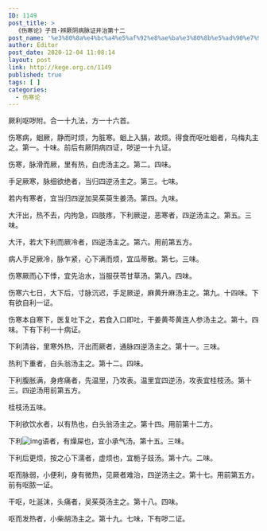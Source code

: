 ```yaml
---
ID: 1149
post_title: >
  《伤寒论》子目·辨厥阴病脉证并治第十二
post_name: '%e3%80%8a%e4%bc%a4%e5%af%92%e8%ae%ba%e3%80%8b%e5%ad%90%e7%9b%ae%c2%b7%e8%be%a8%e5%8e%a5%e9%98%b4%e7%97%85%e8%84%89%e8%af%81%e5%b9%b6%e6%b2%bb%e7%ac%ac%e5%8d%81%e4%ba%8c'
author: Editor
post_date: 2020-12-04 11:08:14
layout: post
link: http://kege.org.cn/1149
published: true
tags: [ ]
categories:
  - 伤寒论
---
```

<!-- wp:paragraph -->
<p><span class="has-inline-color has-secondary-color">厥利呕哕附。合一十九法，方一十六首。</span></p>
<!-- /wp:paragraph -->

<!-- wp:paragraph -->
<p>伤寒病，蛔厥，静而时烦，为脏寒。蛔上入膈，故烦。得食而呕吐蛔者，乌梅丸主之。第一。十味。前后有厥阴病四证，哕逆一十九证。</p>
<!-- /wp:paragraph -->

<!-- wp:paragraph -->
<p>伤寒，脉滑而厥，里有热，白虎汤主之。第二。四味。</p>
<!-- /wp:paragraph -->

<!-- wp:paragraph -->
<p>手足厥寒，脉细欲绝者，当归四逆汤主之。第三。七味。</p>
<!-- /wp:paragraph -->

<!-- wp:paragraph -->
<p>若内有寒者，宜当归四逆加吴茱萸生姜汤。第四。九味。</p>
<!-- /wp:paragraph -->

<!-- wp:paragraph -->
<p>大汗出，热不去，内拘急，四肢疼，下利厥逆，恶寒者，四逆汤主之。第五。三味。</p>
<!-- /wp:paragraph -->

<!-- wp:paragraph -->
<p>大汗，若大下利而厥冷者，四逆汤主之。第六。用前第五方。</p>
<!-- /wp:paragraph -->

<!-- wp:paragraph -->
<p>病人手足厥冷，脉乍紧，心下满而烦，宜瓜蒂散。第七。三味。</p>
<!-- /wp:paragraph -->

<!-- wp:paragraph -->
<p>伤寒厥而心下悸，宜先治水，当服茯苓甘草汤。第八。四味。</p>
<!-- /wp:paragraph -->

<!-- wp:paragraph -->
<p>伤寒六七日，大下后，寸脉沉迟，手足厥逆，麻黄升麻汤主之。第九。十四味。下有欲自利一证。</p>
<!-- /wp:paragraph -->

<!-- wp:paragraph -->
<p>伤寒本自寒下，医复吐下之，若食入口即吐，干姜黄芩黄连人参汤主之。第十。四味。下有下利一十病证。</p>
<!-- /wp:paragraph -->

<!-- wp:paragraph -->
<p>下利清谷，里寒外热，汗出而厥者，通脉四逆汤主之。第十一。三味。</p>
<!-- /wp:paragraph -->

<!-- wp:paragraph -->
<p>热利下重者，白头翁汤主之。第十二。四味。</p>
<!-- /wp:paragraph -->

<!-- wp:paragraph -->
<p>下利腹胀满，身疼痛者，先温里，乃攻表。温里宜四逆汤，攻表宜桂枝汤。第十三。四逆汤用前第五方。</p>
<!-- /wp:paragraph -->

<!-- wp:paragraph -->
<p>桂枝汤五味。</p>
<!-- /wp:paragraph -->

<!-- wp:paragraph -->
<p>下利欲饮水者，以有热也，白头翁汤主之。第十四。用前第十二方。</p>
<!-- /wp:paragraph -->

<!-- wp:paragraph -->
<p>下利<img alt="img" src="https://rwzyzs.ipmph.com/epub/5cc2a0c37d1edc32c10d411e/OEBPS/images/txt012_20.png">语者，有燥屎也，宜小承气汤。第十五。三味。</p>
<!-- /wp:paragraph -->

<!-- wp:paragraph -->
<p>下利后更烦，按之心下濡者，虚烦也，宜栀子豉汤。第十六。二味。</p>
<!-- /wp:paragraph -->

<!-- wp:paragraph -->
<p>呕而脉弱，小便利，身有微热，见厥者难治，四逆汤主之。第十七。用前第五方。前有呕脓一证。</p>
<!-- /wp:paragraph -->

<!-- wp:paragraph -->
<p>干呕，吐涎沫，头痛者，吴茱萸汤主之。第十八。四味。</p>
<!-- /wp:paragraph -->

<!-- wp:paragraph -->
<p>呕而发热者，小柴胡汤主之。第十九。七味，下有哕二证。</p>
<!-- /wp:paragraph -->